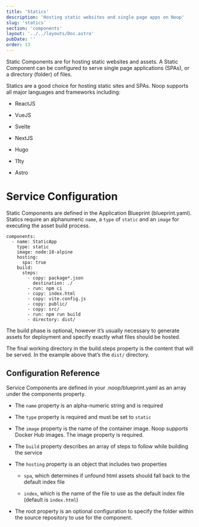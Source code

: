 ```yaml
---
title: 'Statics'
description: 'Hosting static websites and single page apps on Noop'
slug: 'statics'
section: 'components'
layout: '../../layouts/Doc.astro'
pubDate: ''
order: 13
---
```


Static Components are for hosting static websites and assets. A Static Component can be configured to serve single page applications (SPAs), or a directory (folder) of files.

Statics are a good choice for hosting static sites and SPAs. Noop supports all major languages and frameworks including:

- ReactJS

- VueJS

- Svelte

- NextJS

- Hugo

- 11ty

- Astro

# **Service Configuration**

Static Components are defined in the Application Blueprint (blueprint.yaml). Statics require an alphanumeric `name`, a `type` of `static` and an `image` for executing the asset build process.

```
components:
  - name: StaticApp
    type: static
    image: node:18-alpine
    hosting:
      spa: true
    build:
      steps:
        - copy: package*.json
          destination: ./
        - run: npm ci
        - copy: index.html
        - copy: vite.config.js
        - copy: public/
        - copy: src/
        - run: npm run build
        - directory: dist/
```

The build phase is optional, however it’s usually necessary to generate assets for deployment and specify exactly what files should be hosted.

The final working directory in the build.steps property is the content that will be served. In the example above that’s the `dist/` directory.

## **Configuration Reference**

Service Components are defined in your .noop/blueprint.yaml as an array under the components property.

- The `name` property is an alpha-numeric string and is required

- The `type` property is required and must be set to `static`

- The `image` property is the name of the container image. Noop supports Docker Hub images. The image property is required.

- The `build` property describes an array of steps to follow while building the service

- The `hosting` property is an object that includes two properties

  - `spa`, which determines if unfound html assets should fall back to the default index file

  - `index`, which is the name of the file to use as the default index file (default is `index.html`)

- The root property is an optional configuration to specify the folder within the source repository to use for the component.
